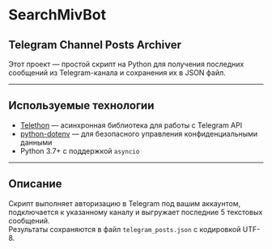 # SearchMivBot
## Telegram Channel Posts Archiver

Этот проект — простой скрипт на Python для получения последних сообщений из Telegram-канала и сохранения их в JSON файл.

---
## Используемые технологии

- [Telethon](https://docs.telethon.dev/) — асинхронная библиотека для работы с Telegram API  
- [python-dotenv](https://github.com/theskumar/python-dotenv) — для безопасного управления конфиденциальными данными  
- Python 3.7+ с поддержкой `asyncio`
  
---
## Описание
Скрипт выполняет авторизацию в Telegram под вашим аккаунтом, подключается к указанному каналу и выгружает последние 5 текстовых сообщений.  
Результаты сохраняются в файл `telegram_posts.json` с кодировкой UTF-8.
